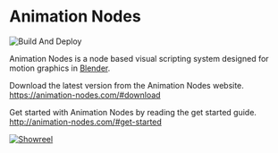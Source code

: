 Animation Nodes
===============

![Build And Deploy](https://github.com/JacquesLucke/animation_nodes/workflows/Build%20And%20Deploy/badge.svg)

Animation Nodes is a node based visual scripting system designed for motion graphics in [Blender](http://blender.org).

Download the latest version from the Animation Nodes website. https://animation-nodes.com/#download

Get started with Animation Nodes by reading the get started guide. http://animation-nodes.com/#get-started

[![Showreel](https://img.youtube.com/vi/nCghhlMOwRg/0.jpg)](https://www.youtube.com/watch?v=nCghhlMOwRg)

